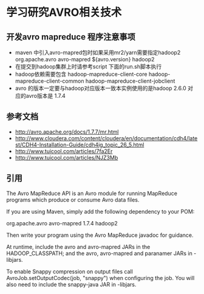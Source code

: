 学习研究AVRO相关技术
======================

## 开发avro mapreduce 程序注意事项

* maven 中引入avro-mapred包时如果采用mr2/yarn需要指定<classifier>hadoop2</classifier>
   <dependency>
            <groupId>org.apache.avro</groupId>
            <artifactId>avro-mapred</artifactId>
            <version>${avro.version}</version>
            <classifier>hadoop2</classifier>
   </dependency>
* 在提交到hadoop集群上时请参考script 下面的run.sh脚本执行
* hadoop依赖需要包含 hadoop-mapreduce-client-core hadoop-mapreduce-client-common hadoop-mapreduce-client-jobclient
* avro 的版本一定要与hadoop对应版本一致本实例使用的是hadoop 2.6.0 对应的avro版本是 1.7.4

## 参考文档

* http://avro.apache.org/docs/1.7.7/mr.html
* http://www.cloudera.com/content/cloudera/en/documentation/cdh4/latest/CDH4-Installation-Guide/cdh4ig_topic_26_5.html
* http://www.tuicool.com/articles/7fa2Er
* http://www.tuicool.com/articles/NJZ3Mb

## 引用



The Avro MapReduce API is an Avro module for running MapReduce programs which produce or consume Avro data files.

If you are using Maven, simply add the following dependency to your POM:

<dependency>
    <groupId>org.apache.avro</groupId>
    <artifactId>avro-mapred</artifactId>
    <version>1.7.4</version>
    <classifier>hadoop2</classifier>
</dependency>

Then write your program using the Avro MapReduce javadoc for guidance.

At runtime, include the avro and avro-mapred JARs in the HADOOP_CLASSPATH; and the avro, avro-mapred and paranamer JARs in -libjars.

To enable Snappy compression on output files call AvroJob.setOutputCodec(job, "snappy") when configuring the job. You will also need to include the snappy-java JAR in -libjars.
